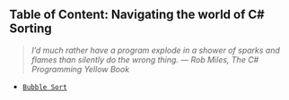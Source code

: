 ## Table of Content: Navigating the world of C# Sorting

> *I’d much rather have a program explode in a shower of sparks and flames than silently do the wrong thing.*
> *― Rob Miles, The C# Programming Yellow Book*

* [`Bubble Sort`](https://github.com/studentdevelops/Codes/blob/main/C%23CodingQuestions/Sorting/bubbleSort.cs)
